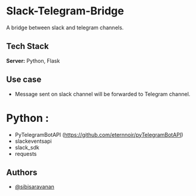 # Slack-Telegram-Bridge

A bridge between slack and telegram channels.

<!-- Telegram invite -> [Invite link](https://t.me/+ok3ICM8DrP5mYTY1) -->

## Tech Stack

**Server:** Python, Flask


## Use case

- Message sent on slack channel will be forwarded to Telegram channel.
# Python :

- PyTelegramBotAPI (https://github.com/eternnoir/pyTelegramBotAPI)
- slackeventsapi
- slack_sdk
- requests


## Authors

- [@sibisaravanan](https://www.github.com/sibisaravanan)
